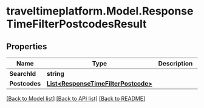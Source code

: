 # traveltimeplatform.Model.ResponseTimeFilterPostcodesResult
## Properties

Name | Type | Description | Notes
------------ | ------------- | ------------- | -------------
**SearchId** | **string** |  | 
**Postcodes** | [**List&lt;ResponseTimeFilterPostcode&gt;**](ResponseTimeFilterPostcode.md) |  | 

[[Back to Model list]](../README.md#documentation-for-models) [[Back to API list]](../README.md#documentation-for-api-endpoints) [[Back to README]](../README.md)


